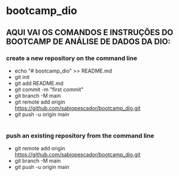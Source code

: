 # bootcamp_dio

## AQUI VAI OS COMANDOS E INSTRUÇÕES DO BOOTCAMP DE ANÁLISE DE DADOS DA DIO:

### create a new repository on the command line
- echo "# bootcamp_dio" >> README.md
- git init
- git add README.md
- git commit -m "first commit"
- git branch -M main
- git remote add origin https://github.com/sabiopescador/bootcamp_dio.git
- git push -u origin main<br><br>

### push an existing repository from the command line
- git remote add origin https://github.com/sabiopescador/bootcamp_dio.git
- git branch -M main
- git push -u origin main
